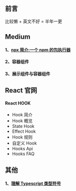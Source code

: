 ## 前言

比较懒 + 英文不好 = 半年一更

## Medium

#### 1、[npx 简介:一个 npm 的包执行器](https://github.com/dream-approaching/translate-blog/issues/1)

#### 2、容器组件

#### 3、展示组件与容器组件

## React 官网

#### React HOOK

- Hook 简介
- Hook 概览
- State Hook
- Effect Hook
- Hook 规则
- 自定义 Hook
- Hooks Api
- Hooks FAQ

## 其他

#### 1、[理解 Typescript 类型符号](https://github.com/dream-approaching/translate-blog/issues/2)
